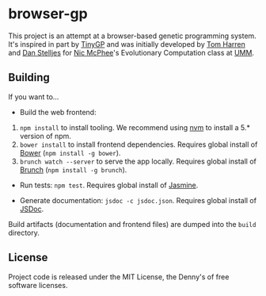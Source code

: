 browser-gp
==

This project is an attempt at a browser-based genetic programming system. It's
inspired in part by [TinyGP][tinygp] and was initially developed by
[Tom Harren][tom] and [Dan Stelljes][dan] for [Nic McPhee][nic]'s Evolutionary
Computation class at [UMM][mo-sweet-mo].

Building
--
If you want to...

*   Build the web frontend:
  1. `npm install` to install tooling. We recommend using [nvm][nvm] to install
  a 5.*  version of npm.
  2. `bower install` to install frontend dependencies.
  Requires global install of [Bower][bower] (`npm install -g bower`).
  3. `brunch watch --server` to serve the app locally.
  Requires global install of [Brunch][brunch] (`npm install -g brunch`).


*   Run tests: `npm test`. Requires global install of [Jasmine][jasmine].

*   Generate documentation: `jsdoc -c jsdoc.json`.
    Requires global install of [JSDoc][jsdoc].

Build artifacts (documentation and frontend files) are dumped into the `build`
directory.

License
--

Project code is released under the MIT License, the Denny's of free software
licenses.

[brunch]: http://brunch.io/
[bower]: http://bower.io/
[dan]: https://github.com/dstelljes
[jasmine]: https://jasmine.github.io/
[jsdoc]: http://usejsdoc.org/
[mo-sweet-mo]: http://morris.umn.edu/
[nic]: http://facultypages.morris.umn.edu/~mcphee/
[nvm]: https://github.com/creationix/nvm/blob/master/README.markdown
[tinygp]: http://cswww.essex.ac.uk/staff/rpoli/TinyGP/
[tom]: https://github.com/harre096
